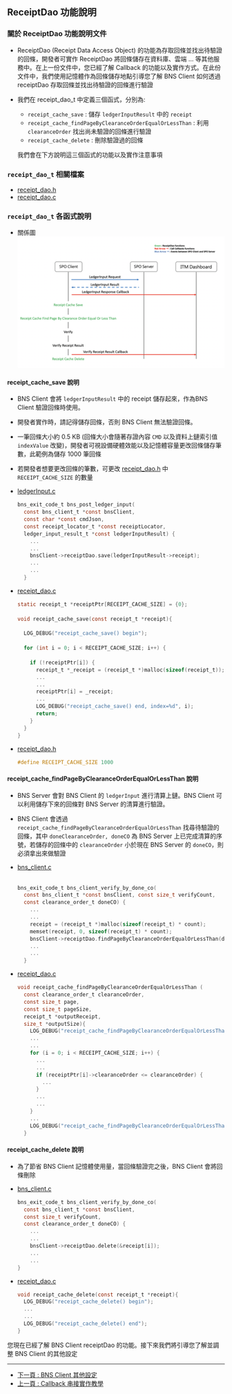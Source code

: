 ## ReceiptDao 功能說明

### 關於 ReceiptDao 功能說明文件

- ReceiptDao (Receipt Data Access Object) 的功能為存取回條並找出待驗證的回條，開發者可實作 ReceiptDao 將回條儲存在資料庫、雲端 ... 等其他服務中。在上一份文件中，您已經了解 Callback 的功能以及實作方式。在此份文件中，我們使用記憶體作為回條儲存地點引導您了解 BNS Client 如何透過 receiptDao 存取回條並找出待驗證的回條進行驗證

- 我們在 receipt_dao_t 中定義三個函式，分別為:
  
  - `receipt_cache_save` : 儲存 `ledgerInputResult` 中的 `receipt`
  - `receipt_cache_findPageByClearanceOrderEqualOrLessThan` : 利用 `clearanceOrder` 找出尚未驗證的回條進行驗證
  - `receipt_cache_delete` : 刪除驗證過的回條

  我們會在下方說明這三個函式的功能以及實作注意事項

### `receipt_dao_t` 相關檔案

- [receipt_dao.h](../example/bns-client-example/receipt_dao.h)
- [receipt_dao.c](../example/bns-client-example/receipt_dao.c)

### `receipt_dao_t` 各函式說明

- 關係圖
  ![關係圖](../image/receipt_dao.png)

#### receipt_cache_save 說明

- BNS Client 會將 `ledgerInputResult` 中的 receipt 儲存起來，作為BNS Client 驗證回條時使用。

- 開發者實作時，請記得儲存回條，否則 BNS Client 無法驗證回條。

- 一筆回條大小約 0.5 KB (回條大小會隨著存證內容 `CMD` 以及資料上鏈索引值 `indexValue` 改變)，開發者可視設備硬體效能以及記憶體容量更改回條儲存筆數，此範例為儲存 1000 筆回條

- 若開發者想要更改回條的筆數，可更改 [receipt_dao.h](../example/bns-client-example/receipt_dao.h) 中 `RECEIPT_CACHE_SIZE` 的數量

- [ledgerInput.c](../src/bns-client/input/ledger_input.c)
  
  ```C
  bns_exit_code_t bns_post_ledger_input(
    const bns_client_t *const bnsClient, 
    const char *const cmdJson,
    const receipt_locator_t *const receiptLocator,
    ledger_input_result_t *const ledgerInputResult) {
      ...
      ...
      bnsClient->receiptDao.save(ledgerInputResult->receipt);
      ...
      ...
    }
  ```

- [receipt_dao.c](../example/bns-client-example/receipt_dao.c)

  ```C
  static receipt_t *receiptPtr[RECEIPT_CACHE_SIZE] = {0};

  void receipt_cache_save(const receipt_t *receipt){
    
    LOG_DEBUG("receipt_cache_save() begin");

    for (int i = 0; i < RECEIPT_CACHE_SIZE; i++) {
      
      if (!receiptPtr[i]) {
        receipt_t *_receipt = (receipt_t *)malloc(sizeof(receipt_t));
        ...
        ...
        receiptPtr[i] = _receipt;
        ...
        LOG_DEBUG("receipt_cache_save() end, index=%d", i);
        return;
      }
    }
  }
  ```

- [receipt_dao.h](../example/bns-client-example/receipt_dao.h)
  
  ```C
  #define RECEIPT_CACHE_SIZE 1000
  ```

#### receipt_cache_findPageByClearanceOrderEqualOrLessThan 說明

- BNS Server 會對 BNS Client 的 `ledgerInput` 進行清算上鏈。BNS Client 可以利用儲存下來的回條對 BNS Server 的清算進行驗證。
- BNS Client 會透過 `receipt_cache_findPageByClearanceOrderEqualOrLessThan` 找尋待驗證的回條，其中 `doneClearanceOrder, doneCO` 為 BNS Server 上已完成清算的序號，若儲存的回條中的 `clearanceOrder` 小於現在 BNS Server 的 `doneCO`，則必須拿出來做驗證

- [bns_client.c](../src/bns-client/bns_client.c)
  
  ```C

  bns_exit_code_t bns_client_verify_by_done_co(
    const bns_client_t *const bnsClient, const size_t verifyCount,
    const clearance_order_t doneCO) {
      ...
      ...
      receipt = (receipt_t *)malloc(sizeof(receipt_t) * count);
      memset(receipt, 0, sizeof(receipt_t) * count);
      bnsClient->receiptDao.findPageByClearanceOrderEqualOrLessThan(doneCO, 0, count, receipt, &receiptCount);
      ...
      ...
    }
  ```

- [receipt_dao.c](../example/bns-client-example/receipt_dao.c)

  ```C
  void receipt_cache_findPageByClearanceOrderEqualOrLessThan (
    const clearance_order_t clearanceOrder,
    const size_t page,
    const size_t pageSize,
    receipt_t *outputReceipt,
    size_t *outputSize){
      LOG_DEBUG("receipt_cache_findPageByClearanceOrderEqualOrLessThan() begin");
      ...
      ...
      for (i = 0; i < RECEIPT_CACHE_SIZE; i++) {
        ...
        ...
        if (receiptPtr[i]->clearanceOrder <= clearanceOrder) {
          ...
        }
        ...
        ...
      }
      ...
      LOG_DEBUG("receipt_cache_findPageByClearanceOrderEqualOrLessThan() end, ""outputSize=%ld",*outputSize);
    }
  ```

#### receipt_cache_delete 說明

- 為了節省 BNS Client 記憶體使用量，當回條驗證完之後，BNS Client 會將回條刪除

- [bns_client.c](../src/bns-client/bns_client.c)
  
  ```C
  bns_exit_code_t bns_client_verify_by_done_co(
    const bns_client_t *const bnsClient, 
    const size_t verifyCount,
    const clearance_order_t doneCO) {
      ...
      ...
      bnsClient->receiptDao.delete(&receipt[i]);
      ...
      ...
  }
  ```

- [receipt_dao.c](../example/bns-client-example/receipt_dao.c)

  ```C
  void receipt_cache_delete(const receipt_t *receipt){
    LOG_DEBUG("receipt_cache_delete() begin");
    ...
    ...
    LOG_DEBUG("receipt_cache_delete() end");
  }
  ```

您現在已經了解 BNS Client receiptDao 的功能。接下來我們將引導您了解並調整 BNS Client 的其他設定

----

- [下一頁 : BNS Client 其他設定](./other_setting_zh.md)
- [上一頁 : Callback 串接實作教學](./callback_zh.md)
